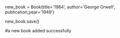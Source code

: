  new_book = Book(title='1984', author='George Orwell', publication_year='1949')

new_book.save()

#a new book added successfully

